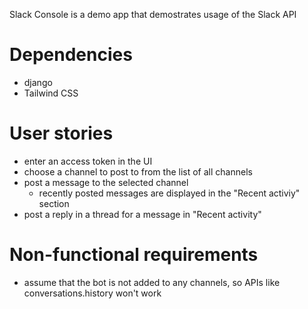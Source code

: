 Slack Console is a demo app that demostrates usage of the Slack API

# Dependencies

- django
- Tailwind CSS

# User stories

- enter an access token in the UI
- choose a channel to post to from the list of all channels
- post a message to the selected channel
  - recently posted messages are displayed in the "Recent activiy" section
- post a reply in a thread for a message in "Recent activity"

# Non-functional requirements

- assume that the bot is not added to any channels, so APIs like conversations.history won't work